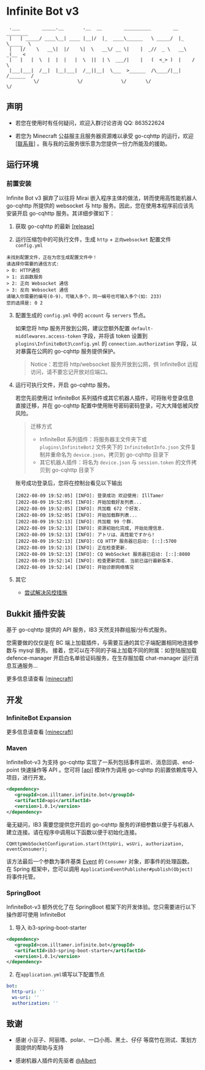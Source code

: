 # Infinite Bot v3

```
 .___        _____.__       .__  __        __________        __    ________
 |   | _____/ ____\__| ____ |__|/  |_  ____\______   \ _____/  |_  \_____  \
 |   |/    \   __\|  |/    \|  \   __\/ __ \|    |  _//  _ \   __\   _(__  <
 |   |   |  \  |  |  |   |  \  ||  | \  ___/|    |   (  <_> )  |    /       \
 |___|___|  /__|  |__|___|  /__||__|  \___  >______  /\____/|__|   /______  /
          \/              \/              \/       \/                     \/
```

## 声明

- 若您在使用时有任何疑问，欢迎入群讨论咨询 QQ: 863522624

- 若您为 Minecraft 公益服主且服务器资源难以承受 go-cqhttp 的运行，欢迎 [[联系我]](https://api.vvhan.com/api/qqCard?qq=765743073) 。我与我的云服务很乐意为您提供一份力所能及的援助。

## 运行环境

### 前置安装

Infinite Bot v3 摒弃了以往将 Mirai 嵌入程序主体的做法，转而使用高性能机器人 go-cqhttp 所提供的 websocket 与 http 服务。因此，您在使用本程序前应该先安装开启 go-cqhttp 服务。其详细步骤如下：

1. 获取 go-cqhttp 的最新 [[release]](https://github.com/Mrs4s/go-cqhttp/releases)

2. 运行压缩包中的可执行文件，生成 `http` + `正向websocket` 配置文件 `config.yml`
```text
未找到配置文件，正在为您生成配置文件中！
请选择你需要的通信方式:
> 0: HTTP通信
> 1: 云函数服务
> 2: 正向 Websocket 通信
> 3: 反向 Websocket 通信
请输入你需要的编号(0-9)，可输入多个，同一编号也可输入多个(如: 233)
您的选择是: 0 2
```

3. 配置生成的 `config.yml` 中的 `account` 与 `servers` 节点。
   
   如果您将 http 服务开放到公网，建议您额外配置 `default-middlewares.access-token` 字段，并将该 token 设置到 `plugins\InfiniteBot3\config.yml` 的 `connection.authorization` 字段，以对暴露在公网的 go-cqhttp 服务提供保护。
   > Notice：若您将 http/websocket 服务开放到公网，供 InfiniteBot 远程访问，请不要忘记开放对应端口。

4. 运行可执行文件，开启 go-cqhttp 服务。
   
   若您先前使用过 InfiniteBot 系列插件或其它机器人插件，可将账号登录信息直接迁移，并在 go-cqhttp 配置中使用账号密码密码登录，可大大降低被风控风险。
   
   > 迁移方式
   > - InfiniteBot 系列插件：将服务器主文件夹下或 `plugins\InfiniteBot2` 文件夹下的 `InfiniteBotInfo.json` 文件复制并重命名为 `device.json`，拷贝到 go-cqhttp 目录下
   > - 其它机器人插件：将名为 `device.json` 与 `session.token` 的文件拷贝到 go-cqhttp 目录下
   
   账号成功登录后，您将在控制台看见以下输出

   ```
   [2022-08-09 19:52:05] [INFO]: 登录成功 欢迎使用: IllTamer
   [2022-08-09 19:52:05] [INFO]: 开始加载好友列表...
   [2022-08-09 19:52:05] [INFO]: 共加载 672 个好友.
   [2022-08-09 19:52:05] [INFO]: 开始加载群列表...
   [2022-08-09 19:52:13] [INFO]: 共加载 99 个群.
   [2022-08-09 19:52:13] [INFO]: 资源初始化完成, 开始处理信息.
   [2022-08-09 19:52:13] [INFO]: アトリは、高性能ですから!
   [2022-08-09 19:52:13] [INFO]: CQ HTTP 服务器已启动: [::]:5700
   [2022-08-09 19:52:13] [INFO]: 正在检查更新.
   [2022-08-09 19:52:13] [INFO]: CQ WebSocket 服务器已启动: [::]:8080
   [2022-08-09 19:52:14] [INFO]: 检查更新完成. 当前已运行最新版本.
   [2022-08-09 19:52:14] [INFO]: 开始诊断网络情况
   ```

5. 其它
   - [尝试解决风控措施](https://github.com/Mrs4s/go-cqhttp/issues/1320)

## Bukkit 插件安装

基于 go-cqhttp 提供的 API 服务，IB3 天然支持群组服/分布式服务。

您需要做的仅仅是在 BC 端上加载插件，与需要互通的其它子端配置相同地连接参数与 mysql 服务。
接着，您可以在不同的子端上加载不同的附属：如登陆服加载 defence-manager 开启白名单验证码服务，在生存服加载 chat-manager 运行消息互通服务...

更多信息请查看 [[minecraft]](/minecraft)

## 开发

### InfiniteBot Expansion

更多信息请查看 [[minecraft]](/minecraft)

### Maven

InfiniteBot-v3 为支持 go-cqhttp 实现了一系列包括事件监听、消息回调、end-point 快速操作等 API
。您可将 [[api]](/api) 模块作为调用 go-cqhttp 的前置依赖库导入项目，进行开发。

```xml
<dependency>
   <groupId>com.illtamer.infinite.bot</groupId>
   <artifactId>api</artifactId>
   <version>1.0.1</version>
</dependency>
```

毫无疑问，IB3 需要您提供您开启的 go-cqhttp 服务的详细参数以便于与机器人建立连接。请在程序中调用以下函数以便于初始化连接。 

```
CQHttpWebSocketConfiguration.start(httpUri, wsUri, authorization, eventConsumer);
```

该方法最后一个参数为事件基类 [Event](/api/src/main/java/com/illtamer/infinite/bot/api/event/Event.java) 的 `Consumer` 对象，即事件的处理函数。
在 Spring 框架中，您可以调用 `ApplicationEventPublisher#publish(Object)` 将事件托管。

### SpringBoot

InfiniteBot-v3 额外优化了在 SpringBoot 框架下的开发体验。您只需要进行以下操作即可使用 InfiniteBot

1. 导入 ib3-spring-boot-starter
```xml
<dependency>
   <groupId>com.illtamer.infinite.bot</groupId>
   <artifactId>ib3-spring-boot-starter</artifactId>
   <version>1.0.1</version>
</dependency>
```

2. 在`application.yml`填写以下配置节点
```yaml
bot:
  http-uri: ''
  ws-uri: ''
  authorization: ''
```

## 致谢

- 感谢 小豆子、阿丽塔、polar、一口小雨、黑土、仔仔 等腐竹在测试、策划方面提供的帮助与支持

- 感谢机器人插件的先驱者 [@Albert](https://github.com/mcdoeswhat)